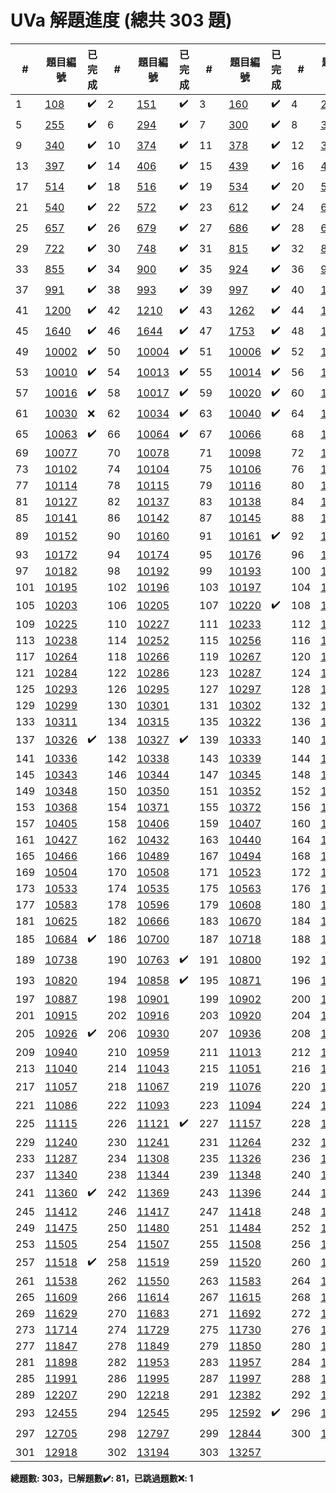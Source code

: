 # UVa 解題進度 (總共 303 題)

| # |題目編號|已完成| # |題目編號|已完成| # |題目編號|已完成| # |題目編號|已完成|
|---|-----------|----------|---|-----------|----------|---|-----------|----------|---|-----------|----------|
| 1 |   <a href="https://onlinejudge.org/external/1/108.pdf" target="_blank">108</a>   |  ✔️  | 2 |   <a href="https://onlinejudge.org/external/1/151.pdf" target="_blank">151</a>   |  ✔️  | 3 |   <a href="https://onlinejudge.org/external/1/160.pdf" target="_blank">160</a>   |  ✔️  | 4 |   <a href="https://onlinejudge.org/external/2/245.pdf" target="_blank">245</a>   |  ✔️  |
| 5 |   <a href="https://onlinejudge.org/external/2/255.pdf" target="_blank">255</a>   |  ✔️  | 6 |   <a href="https://onlinejudge.org/external/2/294.pdf" target="_blank">294</a>   |  ✔️  | 7 |   <a href="https://onlinejudge.org/external/3/300.pdf" target="_blank">300</a>   |  ✔️  | 8 |   <a href="https://onlinejudge.org/external/3/337.pdf" target="_blank">337</a>   |  ✔️  |
| 9 |   <a href="https://onlinejudge.org/external/3/340.pdf" target="_blank">340</a>   |  ✔️  | 10 |   <a href="https://onlinejudge.org/external/3/374.pdf" target="_blank">374</a>   |  ✔️  | 11 |   <a href="https://onlinejudge.org/external/3/378.pdf" target="_blank">378</a>   |  ✔️  | 12 |   <a href="https://onlinejudge.org/external/3/380.pdf" target="_blank">380</a>   |  ✔️  |
| 13 |   <a href="https://onlinejudge.org/external/3/397.pdf" target="_blank">397</a>   |  ✔️  | 14 |   <a href="https://onlinejudge.org/external/4/406.pdf" target="_blank">406</a>   |  ✔️  | 15 |   <a href="https://onlinejudge.org/external/4/439.pdf" target="_blank">439</a>   |  ✔️  | 16 |   <a href="https://onlinejudge.org/external/4/495.pdf" target="_blank">495</a>   |  ✔️  |
| 17 |   <a href="https://onlinejudge.org/external/5/514.pdf" target="_blank">514</a>   |  ✔️  | 18 |   <a href="https://onlinejudge.org/external/5/516.pdf" target="_blank">516</a>   |  ✔️  | 19 |   <a href="https://onlinejudge.org/external/5/534.pdf" target="_blank">534</a>   |  ✔️  | 20 |   <a href="https://onlinejudge.org/external/5/536.pdf" target="_blank">536</a>   |  ✔️  |
| 21 |   <a href="https://onlinejudge.org/external/5/540.pdf" target="_blank">540</a>   |  ✔️  | 22 |   <a href="https://onlinejudge.org/external/5/572.pdf" target="_blank">572</a>   |  ✔️  | 23 |   <a href="https://onlinejudge.org/external/6/612.pdf" target="_blank">612</a>   |  ✔️  | 24 |   <a href="https://onlinejudge.org/external/6/615.pdf" target="_blank">615</a>   |  ✔️  |
| 25 |   <a href="https://onlinejudge.org/external/6/657.pdf" target="_blank">657</a>   |  ✔️  | 26 |   <a href="https://onlinejudge.org/external/6/679.pdf" target="_blank">679</a>   |  ✔️  | 27 |   <a href="https://onlinejudge.org/external/6/686.pdf" target="_blank">686</a>   |  ✔️  | 28 |   <a href="https://onlinejudge.org/external/6/696.pdf" target="_blank">696</a>   |  ✔️  |
| 29 |   <a href="https://onlinejudge.org/external/7/722.pdf" target="_blank">722</a>   |  ✔️  | 30 |   <a href="https://onlinejudge.org/external/7/748.pdf" target="_blank">748</a>   |  ✔️  | 31 |   <a href="https://onlinejudge.org/external/8/815.pdf" target="_blank">815</a>   |  ✔️  | 32 |   <a href="https://onlinejudge.org/external/8/821.pdf" target="_blank">821</a>   |  ✔️  |
| 33 |   <a href="https://onlinejudge.org/external/8/855.pdf" target="_blank">855</a>   |  ✔️  | 34 |   <a href="https://onlinejudge.org/external/9/900.pdf" target="_blank">900</a>   |  ✔️  | 35 |   <a href="https://onlinejudge.org/external/9/924.pdf" target="_blank">924</a>   |  ✔️  | 36 |   <a href="https://onlinejudge.org/external/9/967.pdf" target="_blank">967</a>   |  ✔️  |
| 37 |   <a href="https://onlinejudge.org/external/9/991.pdf" target="_blank">991</a>   |  ✔️  | 38 |   <a href="https://onlinejudge.org/external/9/993.pdf" target="_blank">993</a>   |  ✔️  | 39 |   <a href="https://onlinejudge.org/external/9/997.pdf" target="_blank">997</a>   |  ✔️  | 40 |   <a href="https://onlinejudge.org/external/11/1118.pdf" target="_blank">1118</a>   |  ✔️  |
| 41 |   <a href="https://onlinejudge.org/external/12/1200.pdf" target="_blank">1200</a>   |  ✔️  | 42 |   <a href="https://onlinejudge.org/external/12/1210.pdf" target="_blank">1210</a>   |  ✔️  | 43 |   <a href="https://onlinejudge.org/external/12/1262.pdf" target="_blank">1262</a>   |  ✔️  | 44 |   <a href="https://onlinejudge.org/external/13/1316.pdf" target="_blank">1316</a>   |  ✔️  |
| 45 |   <a href="https://onlinejudge.org/external/16/1640.pdf" target="_blank">1640</a>   |  ✔️  | 46 |   <a href="https://onlinejudge.org/external/16/1644.pdf" target="_blank">1644</a>   |  ✔️  | 47 |   <a href="https://onlinejudge.org/external/17/1753.pdf" target="_blank">1753</a>   |  ✔️  | 48 |   <a href="https://onlinejudge.org/external/100/10001.pdf" target="_blank">10001</a>   |  ✔️  |
| 49 |   <a href="https://onlinejudge.org/external/100/10002.pdf" target="_blank">10002</a>   |  ✔️  | 50 |   <a href="https://onlinejudge.org/external/100/10004.pdf" target="_blank">10004</a>   |  ✔️  | 51 |   <a href="https://onlinejudge.org/external/100/10006.pdf" target="_blank">10006</a>   |  ✔️  | 52 |   <a href="https://onlinejudge.org/external/100/10009.pdf" target="_blank">10009</a>   |  ✔️  |
| 53 |   <a href="https://onlinejudge.org/external/100/10010.pdf" target="_blank">10010</a>   |  ✔️  | 54 |   <a href="https://onlinejudge.org/external/100/10013.pdf" target="_blank">10013</a>   |  ✔️  | 55 |   <a href="https://onlinejudge.org/external/100/10014.pdf" target="_blank">10014</a>   |  ✔️  | 56 |   <a href="https://onlinejudge.org/external/100/10015.pdf" target="_blank">10015</a>   |  ✔️  |
| 57 |   <a href="https://onlinejudge.org/external/100/10016.pdf" target="_blank">10016</a>   |  ✔️  | 58 |   <a href="https://onlinejudge.org/external/100/10017.pdf" target="_blank">10017</a>   |  ✔️  | 59 |   <a href="https://onlinejudge.org/external/100/10020.pdf" target="_blank">10020</a>   |  ✔️  | 60 |   <a href="https://onlinejudge.org/external/100/10028.pdf" target="_blank">10028</a>   |  ✔️  |
| 61 |   <a href="https://onlinejudge.org/external/100/10030.pdf" target="_blank">10030</a>   |  ❌  | 62 |   <a href="https://onlinejudge.org/external/100/10034.pdf" target="_blank">10034</a>   |  ✔️  | 63 |   <a href="https://onlinejudge.org/external/100/10040.pdf" target="_blank">10040</a>   |  ✔️  | 64 |   <a href="https://onlinejudge.org/external/100/10060.pdf" target="_blank">10060</a>   |  ✔️  |
| 65 |   <a href="https://onlinejudge.org/external/100/10063.pdf" target="_blank">10063</a>   |  ✔️  | 66 |   <a href="https://onlinejudge.org/external/100/10064.pdf" target="_blank">10064</a>   |  ✔️  | 67 |   <a href="https://onlinejudge.org/external/100/10066.pdf" target="_blank">10066</a>   |    | 68 |   <a href="https://onlinejudge.org/external/100/10070.pdf" target="_blank">10070</a>   |    |
| 69 |   <a href="https://onlinejudge.org/external/100/10077.pdf" target="_blank">10077</a>   |    | 70 |   <a href="https://onlinejudge.org/external/100/10078.pdf" target="_blank">10078</a>   |    | 71 |   <a href="https://onlinejudge.org/external/100/10098.pdf" target="_blank">10098</a>   |    | 72 |   <a href="https://onlinejudge.org/external/101/10100.pdf" target="_blank">10100</a>   |    |
| 73 |   <a href="https://onlinejudge.org/external/101/10102.pdf" target="_blank">10102</a>   |    | 74 |   <a href="https://onlinejudge.org/external/101/10104.pdf" target="_blank">10104</a>   |    | 75 |   <a href="https://onlinejudge.org/external/101/10106.pdf" target="_blank">10106</a>   |    | 76 |   <a href="https://onlinejudge.org/external/101/10110.pdf" target="_blank">10110</a>   |    |
| 77 |   <a href="https://onlinejudge.org/external/101/10114.pdf" target="_blank">10114</a>   |    | 78 |   <a href="https://onlinejudge.org/external/101/10115.pdf" target="_blank">10115</a>   |    | 79 |   <a href="https://onlinejudge.org/external/101/10116.pdf" target="_blank">10116</a>   |    | 80 |   <a href="https://onlinejudge.org/external/101/10125.pdf" target="_blank">10125</a>   |    |
| 81 |   <a href="https://onlinejudge.org/external/101/10127.pdf" target="_blank">10127</a>   |    | 82 |   <a href="https://onlinejudge.org/external/101/10137.pdf" target="_blank">10137</a>   |    | 83 |   <a href="https://onlinejudge.org/external/101/10138.pdf" target="_blank">10138</a>   |    | 84 |   <a href="https://onlinejudge.org/external/101/10140.pdf" target="_blank">10140</a>   |    |
| 85 |   <a href="https://onlinejudge.org/external/101/10141.pdf" target="_blank">10141</a>   |    | 86 |   <a href="https://onlinejudge.org/external/101/10142.pdf" target="_blank">10142</a>   |    | 87 |   <a href="https://onlinejudge.org/external/101/10145.pdf" target="_blank">10145</a>   |    | 88 |   <a href="https://onlinejudge.org/external/101/10146.pdf" target="_blank">10146</a>   |    |
| 89 |   <a href="https://onlinejudge.org/external/101/10152.pdf" target="_blank">10152</a>   |    | 90 |   <a href="https://onlinejudge.org/external/101/10160.pdf" target="_blank">10160</a>   |    | 91 |   <a href="https://onlinejudge.org/external/101/10161.pdf" target="_blank">10161</a>   |  ✔️  | 92 |   <a href="https://onlinejudge.org/external/101/10167.pdf" target="_blank">10167</a>   |    |
| 93 |   <a href="https://onlinejudge.org/external/101/10172.pdf" target="_blank">10172</a>   |    | 94 |   <a href="https://onlinejudge.org/external/101/10174.pdf" target="_blank">10174</a>   |    | 95 |   <a href="https://onlinejudge.org/external/101/10176.pdf" target="_blank">10176</a>   |    | 96 |   <a href="https://onlinejudge.org/external/101/10180.pdf" target="_blank">10180</a>   |    |
| 97 |   <a href="https://onlinejudge.org/external/101/10182.pdf" target="_blank">10182</a>   |    | 98 |   <a href="https://onlinejudge.org/external/101/10192.pdf" target="_blank">10192</a>   |    | 99 |   <a href="https://onlinejudge.org/external/101/10193.pdf" target="_blank">10193</a>   |    | 100 |   <a href="https://onlinejudge.org/external/101/10194.pdf" target="_blank">10194</a>   |    |
| 101 |   <a href="https://onlinejudge.org/external/101/10195.pdf" target="_blank">10195</a>   |    | 102 |   <a href="https://onlinejudge.org/external/101/10196.pdf" target="_blank">10196</a>   |    | 103 |   <a href="https://onlinejudge.org/external/101/10197.pdf" target="_blank">10197</a>   |    | 104 |   <a href="https://onlinejudge.org/external/102/10200.pdf" target="_blank">10200</a>   |    |
| 105 |   <a href="https://onlinejudge.org/external/102/10203.pdf" target="_blank">10203</a>   |    | 106 |   <a href="https://onlinejudge.org/external/102/10205.pdf" target="_blank">10205</a>   |    | 107 |   <a href="https://onlinejudge.org/external/102/10220.pdf" target="_blank">10220</a>   |  ✔️  | 108 |   <a href="https://onlinejudge.org/external/102/10223.pdf" target="_blank">10223</a>   |    |
| 109 |   <a href="https://onlinejudge.org/external/102/10225.pdf" target="_blank">10225</a>   |    | 110 |   <a href="https://onlinejudge.org/external/102/10227.pdf" target="_blank">10227</a>   |    | 111 |   <a href="https://onlinejudge.org/external/102/10233.pdf" target="_blank">10233</a>   |    | 112 |   <a href="https://onlinejudge.org/external/102/10236.pdf" target="_blank">10236</a>   |    |
| 113 |   <a href="https://onlinejudge.org/external/102/10238.pdf" target="_blank">10238</a>   |    | 114 |   <a href="https://onlinejudge.org/external/102/10252.pdf" target="_blank">10252</a>   |    | 115 |   <a href="https://onlinejudge.org/external/102/10256.pdf" target="_blank">10256</a>   |    | 116 |   <a href="https://onlinejudge.org/external/102/10263.pdf" target="_blank">10263</a>   |    |
| 117 |   <a href="https://onlinejudge.org/external/102/10264.pdf" target="_blank">10264</a>   |    | 118 |   <a href="https://onlinejudge.org/external/102/10266.pdf" target="_blank">10266</a>   |    | 119 |   <a href="https://onlinejudge.org/external/102/10267.pdf" target="_blank">10267</a>   |    | 120 |   <a href="https://onlinejudge.org/external/102/10283.pdf" target="_blank">10283</a>   |    |
| 121 |   <a href="https://onlinejudge.org/external/102/10284.pdf" target="_blank">10284</a>   |    | 122 |   <a href="https://onlinejudge.org/external/102/10286.pdf" target="_blank">10286</a>   |    | 123 |   <a href="https://onlinejudge.org/external/102/10287.pdf" target="_blank">10287</a>   |    | 124 |   <a href="https://onlinejudge.org/external/102/10289.pdf" target="_blank">10289</a>   |    |
| 125 |   <a href="https://onlinejudge.org/external/102/10293.pdf" target="_blank">10293</a>   |    | 126 |   <a href="https://onlinejudge.org/external/102/10295.pdf" target="_blank">10295</a>   |    | 127 |   <a href="https://onlinejudge.org/external/102/10297.pdf" target="_blank">10297</a>   |    | 128 |   <a href="https://onlinejudge.org/external/102/10298.pdf" target="_blank">10298</a>   |    |
| 129 |   <a href="https://onlinejudge.org/external/102/10299.pdf" target="_blank">10299</a>   |    | 130 |   <a href="https://onlinejudge.org/external/103/10301.pdf" target="_blank">10301</a>   |    | 131 |   <a href="https://onlinejudge.org/external/103/10302.pdf" target="_blank">10302</a>   |    | 132 |   <a href="https://onlinejudge.org/external/103/10305.pdf" target="_blank">10305</a>   |    |
| 133 |   <a href="https://onlinejudge.org/external/103/10311.pdf" target="_blank">10311</a>   |    | 134 |   <a href="https://onlinejudge.org/external/103/10315.pdf" target="_blank">10315</a>   |    | 135 |   <a href="https://onlinejudge.org/external/103/10322.pdf" target="_blank">10322</a>   |    | 136 |   <a href="https://onlinejudge.org/external/103/10325.pdf" target="_blank">10325</a>   |    |
| 137 |   <a href="https://onlinejudge.org/external/103/10326.pdf" target="_blank">10326</a>   |  ✔️  | 138 |   <a href="https://onlinejudge.org/external/103/10327.pdf" target="_blank">10327</a>   |  ✔️  | 139 |   <a href="https://onlinejudge.org/external/103/10333.pdf" target="_blank">10333</a>   |    | 140 |   <a href="https://onlinejudge.org/external/103/10334.pdf" target="_blank">10334</a>   |  ✔️  |
| 141 |   <a href="https://onlinejudge.org/external/103/10336.pdf" target="_blank">10336</a>   |    | 142 |   <a href="https://onlinejudge.org/external/103/10338.pdf" target="_blank">10338</a>   |    | 143 |   <a href="https://onlinejudge.org/external/103/10339.pdf" target="_blank">10339</a>   |    | 144 |   <a href="https://onlinejudge.org/external/103/10341.pdf" target="_blank">10341</a>   |    |
| 145 |   <a href="https://onlinejudge.org/external/103/10343.pdf" target="_blank">10343</a>   |    | 146 |   <a href="https://onlinejudge.org/external/103/10344.pdf" target="_blank">10344</a>   |    | 147 |   <a href="https://onlinejudge.org/external/103/10345.pdf" target="_blank">10345</a>   |    | 148 |   <a href="https://onlinejudge.org/external/103/10347.pdf" target="_blank">10347</a>   |    |
| 149 |   <a href="https://onlinejudge.org/external/103/10348.pdf" target="_blank">10348</a>   |    | 150 |   <a href="https://onlinejudge.org/external/103/10350.pdf" target="_blank">10350</a>   |    | 151 |   <a href="https://onlinejudge.org/external/103/10352.pdf" target="_blank">10352</a>   |    | 152 |   <a href="https://onlinejudge.org/external/103/10360.pdf" target="_blank">10360</a>   |    |
| 153 |   <a href="https://onlinejudge.org/external/103/10368.pdf" target="_blank">10368</a>   |    | 154 |   <a href="https://onlinejudge.org/external/103/10371.pdf" target="_blank">10371</a>   |    | 155 |   <a href="https://onlinejudge.org/external/103/10372.pdf" target="_blank">10372</a>   |    | 156 |   <a href="https://onlinejudge.org/external/103/10382.pdf" target="_blank">10382</a>   |    |
| 157 |   <a href="https://onlinejudge.org/external/104/10405.pdf" target="_blank">10405</a>   |    | 158 |   <a href="https://onlinejudge.org/external/104/10406.pdf" target="_blank">10406</a>   |    | 159 |   <a href="https://onlinejudge.org/external/104/10407.pdf" target="_blank">10407</a>   |    | 160 |   <a href="https://onlinejudge.org/external/104/10408.pdf" target="_blank">10408</a>   |    |
| 161 |   <a href="https://onlinejudge.org/external/104/10427.pdf" target="_blank">10427</a>   |    | 162 |   <a href="https://onlinejudge.org/external/104/10432.pdf" target="_blank">10432</a>   |    | 163 |   <a href="https://onlinejudge.org/external/104/10440.pdf" target="_blank">10440</a>   |    | 164 |   <a href="https://onlinejudge.org/external/104/10450.pdf" target="_blank">10450</a>   |    |
| 165 |   <a href="https://onlinejudge.org/external/104/10466.pdf" target="_blank">10466</a>   |    | 166 |   <a href="https://onlinejudge.org/external/104/10489.pdf" target="_blank">10489</a>   |    | 167 |   <a href="https://onlinejudge.org/external/104/10494.pdf" target="_blank">10494</a>   |    | 168 |   <a href="https://onlinejudge.org/external/104/10497.pdf" target="_blank">10497</a>   |    |
| 169 |   <a href="https://onlinejudge.org/external/105/10504.pdf" target="_blank">10504</a>   |    | 170 |   <a href="https://onlinejudge.org/external/105/10508.pdf" target="_blank">10508</a>   |    | 171 |   <a href="https://onlinejudge.org/external/105/10523.pdf" target="_blank">10523</a>   |    | 172 |   <a href="https://onlinejudge.org/external/105/10527.pdf" target="_blank">10527</a>   |    |
| 173 |   <a href="https://onlinejudge.org/external/105/10533.pdf" target="_blank">10533</a>   |    | 174 |   <a href="https://onlinejudge.org/external/105/10535.pdf" target="_blank">10535</a>   |    | 175 |   <a href="https://onlinejudge.org/external/105/10563.pdf" target="_blank">10563</a>   |    | 176 |   <a href="https://onlinejudge.org/external/105/10579.pdf" target="_blank">10579</a>   |    |
| 177 |   <a href="https://onlinejudge.org/external/105/10583.pdf" target="_blank">10583</a>   |    | 178 |   <a href="https://onlinejudge.org/external/105/10596.pdf" target="_blank">10596</a>   |    | 179 |   <a href="https://onlinejudge.org/external/106/10608.pdf" target="_blank">10608</a>   |    | 180 |   <a href="https://onlinejudge.org/external/106/10611.pdf" target="_blank">10611</a>   |    |
| 181 |   <a href="https://onlinejudge.org/external/106/10625.pdf" target="_blank">10625</a>   |    | 182 |   <a href="https://onlinejudge.org/external/106/10666.pdf" target="_blank">10666</a>   |    | 183 |   <a href="https://onlinejudge.org/external/106/10670.pdf" target="_blank">10670</a>   |    | 184 |   <a href="https://onlinejudge.org/external/106/10673.pdf" target="_blank">10673</a>   |    |
| 185 |   <a href="https://onlinejudge.org/external/106/10684.pdf" target="_blank">10684</a>   |  ✔️  | 186 |   <a href="https://onlinejudge.org/external/107/10700.pdf" target="_blank">10700</a>   |    | 187 |   <a href="https://onlinejudge.org/external/107/10718.pdf" target="_blank">10718</a>   |    | 188 |   <a href="https://onlinejudge.org/external/107/10730.pdf" target="_blank">10730</a>   |    |
| 189 |   <a href="https://onlinejudge.org/external/107/10738.pdf" target="_blank">10738</a>   |    | 190 |   <a href="https://onlinejudge.org/external/107/10763.pdf" target="_blank">10763</a>   |  ✔️  | 191 |   <a href="https://onlinejudge.org/external/108/10800.pdf" target="_blank">10800</a>   |    | 192 |   <a href="https://onlinejudge.org/external/108/10815.pdf" target="_blank">10815</a>   |  ✔️  |
| 193 |   <a href="https://onlinejudge.org/external/108/10820.pdf" target="_blank">10820</a>   |    | 194 |   <a href="https://onlinejudge.org/external/108/10858.pdf" target="_blank">10858</a>   |  ✔️  | 195 |   <a href="https://onlinejudge.org/external/108/10871.pdf" target="_blank">10871</a>   |    | 196 |   <a href="https://onlinejudge.org/external/108/10881.pdf" target="_blank">10881</a>   |    |
| 197 |   <a href="https://onlinejudge.org/external/108/10887.pdf" target="_blank">10887</a>   |    | 198 |   <a href="https://onlinejudge.org/external/109/10901.pdf" target="_blank">10901</a>   |    | 199 |   <a href="https://onlinejudge.org/external/109/10902.pdf" target="_blank">10902</a>   |    | 200 |   <a href="https://onlinejudge.org/external/109/10910.pdf" target="_blank">10910</a>   |    |
| 201 |   <a href="https://onlinejudge.org/external/109/10915.pdf" target="_blank">10915</a>   |    | 202 |   <a href="https://onlinejudge.org/external/109/10916.pdf" target="_blank">10916</a>   |    | 203 |   <a href="https://onlinejudge.org/external/109/10920.pdf" target="_blank">10920</a>   |    | 204 |   <a href="https://onlinejudge.org/external/109/10924.pdf" target="_blank">10924</a>   |    |
| 205 |   <a href="https://onlinejudge.org/external/109/10926.pdf" target="_blank">10926</a>   |  ✔️  | 206 |   <a href="https://onlinejudge.org/external/109/10930.pdf" target="_blank">10930</a>   |    | 207 |   <a href="https://onlinejudge.org/external/109/10936.pdf" target="_blank">10936</a>   |    | 208 |   <a href="https://onlinejudge.org/external/109/10938.pdf" target="_blank">10938</a>   |    |
| 209 |   <a href="https://onlinejudge.org/external/109/10940.pdf" target="_blank">10940</a>   |    | 210 |   <a href="https://onlinejudge.org/external/109/10959.pdf" target="_blank">10959</a>   |    | 211 |   <a href="https://onlinejudge.org/external/110/11013.pdf" target="_blank">11013</a>   |    | 212 |   <a href="https://onlinejudge.org/external/110/11039.pdf" target="_blank">11039</a>   |    |
| 213 |   <a href="https://onlinejudge.org/external/110/11040.pdf" target="_blank">11040</a>   |    | 214 |   <a href="https://onlinejudge.org/external/110/11043.pdf" target="_blank">11043</a>   |    | 215 |   <a href="https://onlinejudge.org/external/110/11051.pdf" target="_blank">11051</a>   |    | 216 |   <a href="https://onlinejudge.org/external/110/11056.pdf" target="_blank">11056</a>   |    |
| 217 |   <a href="https://onlinejudge.org/external/110/11057.pdf" target="_blank">11057</a>   |    | 218 |   <a href="https://onlinejudge.org/external/110/11067.pdf" target="_blank">11067</a>   |    | 219 |   <a href="https://onlinejudge.org/external/110/11076.pdf" target="_blank">11076</a>   |    | 220 |   <a href="https://onlinejudge.org/external/110/11078.pdf" target="_blank">11078</a>   |  ✔️  |
| 221 |   <a href="https://onlinejudge.org/external/110/11086.pdf" target="_blank">11086</a>   |    | 222 |   <a href="https://onlinejudge.org/external/110/11093.pdf" target="_blank">11093</a>   |    | 223 |   <a href="https://onlinejudge.org/external/110/11094.pdf" target="_blank">11094</a>   |    | 224 |   <a href="https://onlinejudge.org/external/110/11096.pdf" target="_blank">11096</a>   |    |
| 225 |   <a href="https://onlinejudge.org/external/111/11115.pdf" target="_blank">11115</a>   |    | 226 |   <a href="https://onlinejudge.org/external/111/11121.pdf" target="_blank">11121</a>   |  ✔️  | 227 |   <a href="https://onlinejudge.org/external/111/11157.pdf" target="_blank">11157</a>   |    | 228 |   <a href="https://onlinejudge.org/external/112/11235.pdf" target="_blank">11235</a>   |    |
| 229 |   <a href="https://onlinejudge.org/external/112/11240.pdf" target="_blank">11240</a>   |    | 230 |   <a href="https://onlinejudge.org/external/112/11241.pdf" target="_blank">11241</a>   |    | 231 |   <a href="https://onlinejudge.org/external/112/11264.pdf" target="_blank">11264</a>   |    | 232 |   <a href="https://onlinejudge.org/external/112/11286.pdf" target="_blank">11286</a>   |    |
| 233 |   <a href="https://onlinejudge.org/external/112/11287.pdf" target="_blank">11287</a>   |    | 234 |   <a href="https://onlinejudge.org/external/113/11308.pdf" target="_blank">11308</a>   |    | 235 |   <a href="https://onlinejudge.org/external/113/11326.pdf" target="_blank">11326</a>   |    | 236 |   <a href="https://onlinejudge.org/external/113/11335.pdf" target="_blank">11335</a>   |    |
| 237 |   <a href="https://onlinejudge.org/external/113/11340.pdf" target="_blank">11340</a>   |    | 238 |   <a href="https://onlinejudge.org/external/113/11344.pdf" target="_blank">11344</a>   |    | 239 |   <a href="https://onlinejudge.org/external/113/11348.pdf" target="_blank">11348</a>   |    | 240 |   <a href="https://onlinejudge.org/external/113/11350.pdf" target="_blank">11350</a>   |    |
| 241 |   <a href="https://onlinejudge.org/external/113/11360.pdf" target="_blank">11360</a>   |  ✔️  | 242 |   <a href="https://onlinejudge.org/external/113/11369.pdf" target="_blank">11369</a>   |    | 243 |   <a href="https://onlinejudge.org/external/113/11396.pdf" target="_blank">11396</a>   |    | 244 |   <a href="https://onlinejudge.org/external/114/11403.pdf" target="_blank">11403</a>   |    |
| 245 |   <a href="https://onlinejudge.org/external/114/11412.pdf" target="_blank">11412</a>   |    | 246 |   <a href="https://onlinejudge.org/external/114/11417.pdf" target="_blank">11417</a>   |    | 247 |   <a href="https://onlinejudge.org/external/114/11418.pdf" target="_blank">11418</a>   |    | 248 |   <a href="https://onlinejudge.org/external/114/11462.pdf" target="_blank">11462</a>   |    |
| 249 |   <a href="https://onlinejudge.org/external/114/11475.pdf" target="_blank">11475</a>   |    | 250 |   <a href="https://onlinejudge.org/external/114/11480.pdf" target="_blank">11480</a>   |    | 251 |   <a href="https://onlinejudge.org/external/114/11484.pdf" target="_blank">11484</a>   |    | 252 |   <a href="https://onlinejudge.org/external/114/11489.pdf" target="_blank">11489</a>   |    |
| 253 |   <a href="https://onlinejudge.org/external/115/11505.pdf" target="_blank">11505</a>   |    | 254 |   <a href="https://onlinejudge.org/external/115/11507.pdf" target="_blank">11507</a>   |    | 255 |   <a href="https://onlinejudge.org/external/115/11508.pdf" target="_blank">11508</a>   |    | 256 |   <a href="https://onlinejudge.org/external/115/11515.pdf" target="_blank">11515</a>   |    |
| 257 |   <a href="https://onlinejudge.org/external/115/11518.pdf" target="_blank">11518</a>   |  ✔️  | 258 |   <a href="https://onlinejudge.org/external/115/11519.pdf" target="_blank">11519</a>   |    | 259 |   <a href="https://onlinejudge.org/external/115/11520.pdf" target="_blank">11520</a>   |    | 260 |   <a href="https://onlinejudge.org/external/115/11536.pdf" target="_blank">11536</a>   |    |
| 261 |   <a href="https://onlinejudge.org/external/115/11538.pdf" target="_blank">11538</a>   |    | 262 |   <a href="https://onlinejudge.org/external/115/11550.pdf" target="_blank">11550</a>   |    | 263 |   <a href="https://onlinejudge.org/external/115/11583.pdf" target="_blank">11583</a>   |    | 264 |   <a href="https://onlinejudge.org/external/115/11586.pdf" target="_blank">11586</a>   |    |
| 265 |   <a href="https://onlinejudge.org/external/116/11609.pdf" target="_blank">11609</a>   |    | 266 |   <a href="https://onlinejudge.org/external/116/11614.pdf" target="_blank">11614</a>   |    | 267 |   <a href="https://onlinejudge.org/external/116/11615.pdf" target="_blank">11615</a>   |    | 268 |   <a href="https://onlinejudge.org/external/116/11616.pdf" target="_blank">11616</a>   |    |
| 269 |   <a href="https://onlinejudge.org/external/116/11629.pdf" target="_blank">11629</a>   |    | 270 |   <a href="https://onlinejudge.org/external/116/11683.pdf" target="_blank">11683</a>   |    | 271 |   <a href="https://onlinejudge.org/external/116/11692.pdf" target="_blank">11692</a>   |    | 272 |   <a href="https://onlinejudge.org/external/117/11703.pdf" target="_blank">11703</a>   |    |
| 273 |   <a href="https://onlinejudge.org/external/117/11714.pdf" target="_blank">11714</a>   |    | 274 |   <a href="https://onlinejudge.org/external/117/11729.pdf" target="_blank">11729</a>   |    | 275 |   <a href="https://onlinejudge.org/external/117/11730.pdf" target="_blank">11730</a>   |    | 276 |   <a href="https://onlinejudge.org/external/117/11742.pdf" target="_blank">11742</a>   |    |
| 277 |   <a href="https://onlinejudge.org/external/118/11847.pdf" target="_blank">11847</a>   |    | 278 |   <a href="https://onlinejudge.org/external/118/11849.pdf" target="_blank">11849</a>   |    | 279 |   <a href="https://onlinejudge.org/external/118/11850.pdf" target="_blank">11850</a>   |    | 280 |   <a href="https://onlinejudge.org/external/118/11879.pdf" target="_blank">11879</a>   |    |
| 281 |   <a href="https://onlinejudge.org/external/118/11898.pdf" target="_blank">11898</a>   |    | 282 |   <a href="https://onlinejudge.org/external/119/11953.pdf" target="_blank">11953</a>   |    | 283 |   <a href="https://onlinejudge.org/external/119/11957.pdf" target="_blank">11957</a>   |    | 284 |   <a href="https://onlinejudge.org/external/119/11960.pdf" target="_blank">11960</a>   |    |
| 285 |   <a href="https://onlinejudge.org/external/119/11991.pdf" target="_blank">11991</a>   |    | 286 |   <a href="https://onlinejudge.org/external/119/11995.pdf" target="_blank">11995</a>   |    | 287 |   <a href="https://onlinejudge.org/external/119/11997.pdf" target="_blank">11997</a>   |    | 288 |   <a href="https://onlinejudge.org/external/121/12160.pdf" target="_blank">12160</a>   |    |
| 289 |   <a href="https://onlinejudge.org/external/122/12207.pdf" target="_blank">12207</a>   |    | 290 |   <a href="https://onlinejudge.org/external/122/12218.pdf" target="_blank">12218</a>   |    | 291 |   <a href="https://onlinejudge.org/external/123/12382.pdf" target="_blank">12382</a>   |    | 292 |   <a href="https://onlinejudge.org/external/124/12406.pdf" target="_blank">12406</a>   |    |
| 293 |   <a href="https://onlinejudge.org/external/124/12455.pdf" target="_blank">12455</a>   |    | 294 |   <a href="https://onlinejudge.org/external/125/12545.pdf" target="_blank">12545</a>   |    | 295 |   <a href="https://onlinejudge.org/external/125/12592.pdf" target="_blank">12592</a>   |  ✔️  | 296 |   <a href="https://onlinejudge.org/external/126/12694.pdf" target="_blank">12694</a>   |    |
| 297 |   <a href="https://onlinejudge.org/external/127/12705.pdf" target="_blank">12705</a>   |    | 298 |   <a href="https://onlinejudge.org/external/127/12797.pdf" target="_blank">12797</a>   |    | 299 |   <a href="https://onlinejudge.org/external/128/12844.pdf" target="_blank">12844</a>   |    | 300 |   <a href="https://onlinejudge.org/external/128/12869.pdf" target="_blank">12869</a>   |  ✔️  |
| 301 |   <a href="https://onlinejudge.org/external/129/12918.pdf" target="_blank">12918</a>   |    | 302 |   <a href="https://onlinejudge.org/external/131/13194.pdf" target="_blank">13194</a>   |    | 303 |   <a href="https://onlinejudge.org/external/132/13257.pdf" target="_blank">13257</a>   |    |   |   |   |

**總題數: 303，已解題數✔️: 81，已跳過題數❌: 1**

